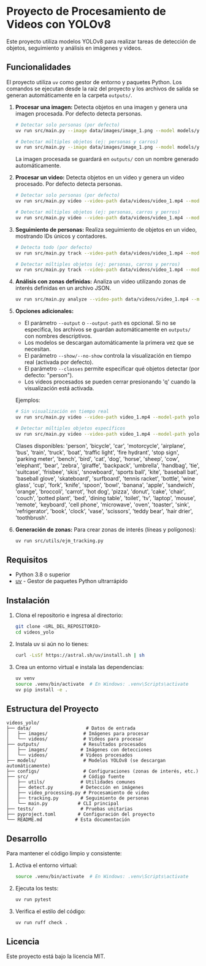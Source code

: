 # Proyecto de Procesamiento de Videos con YOLOv8

Este proyecto utiliza modelos YOLOv8 para realizar tareas de detección de objetos, seguimiento y análisis en imágenes y videos.

## Funcionalidades

El proyecto utiliza `uv` como gestor de entorno y paquetes Python. Los comandos se ejecutan desde la raíz del proyecto y los archivos de salida se generan automáticamente en la carpeta `outputs/`.

1. **Procesar una imagen:**
   Detecta objetos en una imagen y genera una imagen procesada. Por defecto detecta personas.
   ```bash
   # Detectar solo personas (por defecto)
   uv run src/main.py --image data/images/image_1.png --model models/yolov8n.pt

   # Detectar múltiples objetos (ej: personas y carros)
   uv run src/main.py --image data/images/image_1.png --model models/yolov8n.pt --classes "person,chair,motorcycle"
   ```
   La imagen procesada se guardará en `outputs/` con un nombre generado automáticamente.

2. **Procesar un video:**
   Detecta objetos en un video y genera un video procesado. Por defecto detecta personas.
   ```bash
   # Detectar solo personas (por defecto)
   uv run src/main.py video --video-path data/videos/video_1.mp4 --model-path models/yolov8n.pt

   # Detectar múltiples objetos (ej: personas, carros y perros)
   uv run src/main.py video --video-path data/videos/video_1.mp4 --model-path models/yolov8n.pt --classes "person,car,dog"
   ```

3. **Seguimiento de personas:**
   Realiza seguimiento de objetos en un video, mostrando IDs únicos y contadores.
   ```bash
   # Detecta todo (por defecto)
   uv run src/main.py track --video-path data/videos/video_1.mp4 --model-path models/yolov8n.pt

   # Detectar múltiples objetos (ej: personas, carros y perros)
   uv run src/main.py track --video-path data/videos/video_1.mp4 --model-path models/yolov8n.pt
   ```

4. **Análisis con zonas definidas:**
   Analiza un video utilizando zonas de interés definidas en un archivo JSON.
   ```bash
   uv run src/main.py analyze --video-path data/videos/video_1.mp4 --model-path models/yolov8n.pt --zones-json configs/zonas.json
   ```

5. **Opciones adicionales:**
   - El parámetro `--output` o `--output-path` es opcional. Si no se especifica, los archivos se guardan automáticamente en `outputs/` con nombres descriptivos.
   - Los modelos se descargan automáticamente la primera vez que se necesitan.
   - El parámetro `--show/--no-show` controla la visualización en tiempo real (activada por defecto).
   - El parámetro `--classes` permite especificar qué objetos detectar (por defecto: "person").
   - Los videos procesados se pueden cerrar presionando 'q' cuando la visualización está activada.

   Ejemplos:
   ```bash
   # Sin visualización en tiempo real
   uv run src/main.py video --video-path video_1.mp4 --model-path yolov8n.pt --no-show

   # Detectar múltiples objetos específicos
   uv run src/main.py video --video-path video_1.mp4 --model-path yolov8n.pt --classes "car,truck,bus"
   ```

   Clases disponibles: 'person', 'bicycle', 'car', 'motorcycle', 'airplane', 'bus', 'train', 'truck', 'boat', 'traffic light', 'fire hydrant', 'stop sign', 'parking meter', 'bench', 'bird', 'cat', 'dog', 'horse', 'sheep', 'cow', 'elephant', 'bear', 'zebra', 'giraffe', 'backpack', 'umbrella', 'handbag', 'tie', 'suitcase', 'frisbee', 'skis', 'snowboard', 'sports ball', 'kite', 'baseball bat', 'baseball glove', 'skateboard', 'surfboard', 'tennis racket', 'bottle', 'wine glass', 'cup', 'fork', 'knife', 'spoon', 'bowl', 'banana', 'apple', 'sandwich', 'orange', 'broccoli', 'carrot', 'hot dog', 'pizza', 'donut', 'cake', 'chair', 'couch', 'potted plant', 'bed', 'dining table', 'toilet', 'tv', 'laptop', 'mouse', 'remote', 'keyboard', 'cell phone', 'microwave', 'oven', 'toaster', 'sink', 'refrigerator', 'book', 'clock', 'vase', 'scissors', 'teddy bear', 'hair drier', 'toothbrush'.

6. **Generación de zonas:**
   Para crear zonas de interés (líneas y polígonos):
   ```bash
   uv run src/utils/ejm_tracking.py

## Requisitos

- Python 3.8 o superior
- [uv](https://github.com/astral-sh/uv) - Gestor de paquetes Python ultrarrápido

## Instalación

1. Clona el repositorio e ingresa al directorio:
   ```bash
   git clone <URL_DEL_REPOSITORIO>
   cd videos_yolo
   ```

2. Instala uv si aún no lo tienes:
   ```bash
   curl -LsSf https://astral.sh/uv/install.sh | sh
   ```

3. Crea un entorno virtual e instala las dependencias:
   ```bash
   uv venv
   source .venv/bin/activate  # En Windows: .venv\Scripts\activate
   uv pip install -e .
   ```

## Estructura del Proyecto

```
videos_yolo/
├── data/                    # Datos de entrada
│   ├── images/             # Imágenes para procesar
│   └── videos/             # Videos para procesar
├── outputs/                # Resultados procesados
│   ├── images/            # Imágenes con detecciones
│   └── videos/            # Videos procesados
├── models/                 # Modelos YOLOv8 (se descargan automáticamente)
├── configs/                # Configuraciones (zonas de interés, etc.)
├── src/                    # Código fuente
│   ├── utils/             # Utilidades comunes
│   ├── detect.py          # Detección en imágenes
│   ├── video_processing.py # Procesamiento de video
│   ├── tracking.py        # Seguimiento de personas
│   └── main.py           # CLI principal
├── tests/                 # Pruebas unitarias
├── pyproject.toml        # Configuración del proyecto
└── README.md            # Esta documentación

```

## Desarrollo

Para mantener el código limpio y consistente:

1. Activa el entorno virtual:
   ```bash
   source .venv/bin/activate  # En Windows: .venv\Scripts\activate
   ```

2. Ejecuta los tests:
   ```bash
   uv run pytest
   ```

3. Verifica el estilo del código:
   ```bash
   uv run ruff check .
   ```

## Licencia

Este proyecto está bajo la licencia MIT.